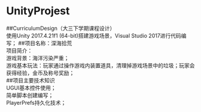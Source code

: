 # UnityProjest  
##CurriculumDesign（大三下学期课程设计）  
  使用Unity 2017.4.21f1 (64-bit)搭建游戏场景，Visual Studio 2017进行代码编写；
##项目名称：深海拾荒  
  项目简介：  
    游戏背景：海洋污染严重；  
    游戏基本玩法：玩家通过操作游戏内装置道具，清理掉游戏场景中的垃圾；玩家会获得经验，金币及称号奖励；  
##项目主要技术知识    
    UGUI基本控件使用；  
    简单脚本创建编写；  
    PlayerPrefs持久化技术；  
